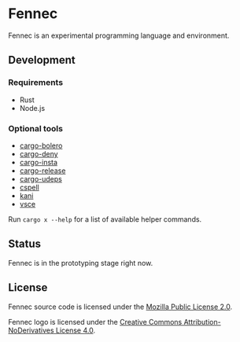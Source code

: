 # Fennec

Fennec is an experimental programming language and environment.

## Development

### Requirements

- Rust
- Node.js

### Optional tools

- [cargo-bolero](https://github.com/camshaft/bolero)
- [cargo-deny](https://github.com/EmbarkStudios/cargo-deny)
- [cargo-insta](https://github.com/mitsuhiko/insta)
- [cargo-release](https://github.com/crate-ci/cargo-release)
- [cargo-udeps](https://github.com/est31/cargo-udeps)
- [cspell](https://github.com/streetsidesoftware/cspell)
- [kani](https://github.com/model-checking/kani)
- [vsce](https://github.com/microsoft/vscode-vsce)

Run `cargo x --help` for a list of available helper commands.

## Status

Fennec is in the prototyping stage right now.

## License

Fennec source code is licensed under the [Mozilla Public License 2.0](./LICENSE).

Fennec logo is licensed under the [Creative Commons Attribution-NoDerivatives License 4.0](./LICENSE-LOGO).
